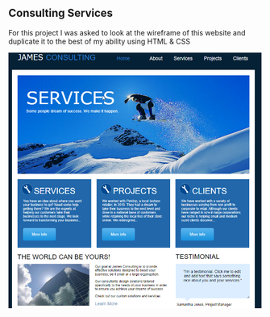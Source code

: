 <h2> Consulting Services</h2>

For this project I was asked to look at the wireframe of this website and duplicate it to the best of my ability using HTML & CSS

![Consulting Serivices site](https://github.com/amountcastlej/Consulting_Services/blob/main/Consulting_Services.png)

